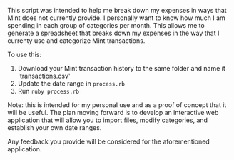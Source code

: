 This script was intended to help me break down my expenses in ways that Mint does not currently provide. I personally want to know how much I am spending in each group of categories per month. This allows me to generate a spreadsheet that breaks down my expenses in the way that I currenty use and categorize Mint transactions.

To use this:
1. Download your Mint transaction history to the same folder and name it 'transactions.csv'
1. Update the date range in `process.rb`
1. Run `ruby process.rb`

Note: this is intended for my personal use and as a proof of concept that it will be useful. The plan moving forward is to develop an interactive web application that will allow you to import files, modify categories, and establish your own date ranges.

Any feedback you provide will be considered for the aforementioned application.
